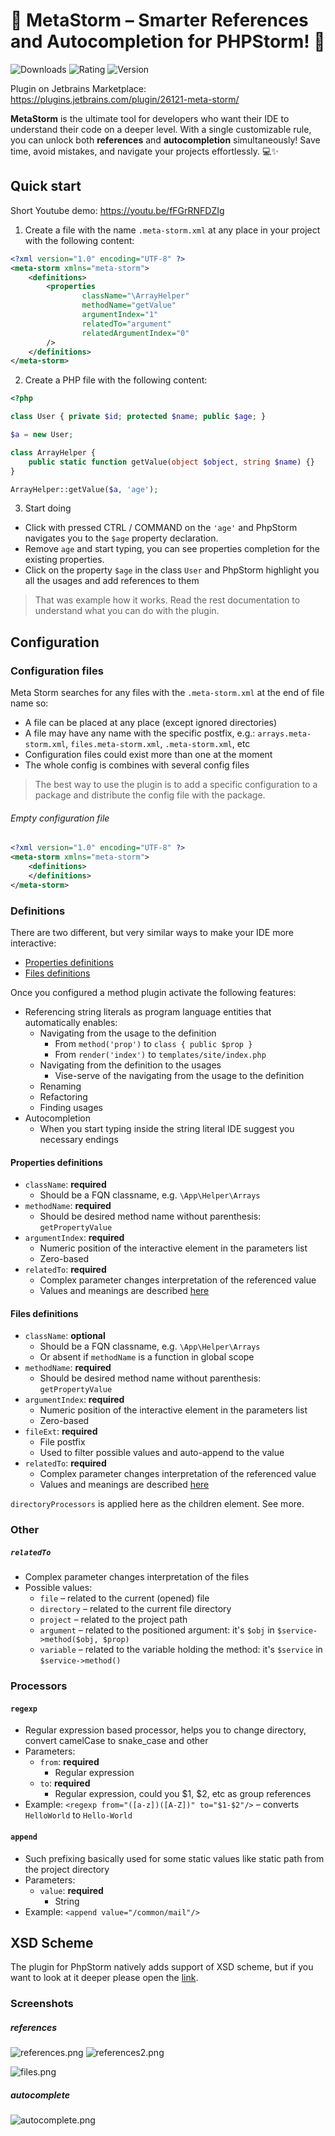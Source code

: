 # 🌟 **MetaStorm** – Smarter References and Autocompletion for PHPStorm! 🚀

![Downloads](https://img.shields.io/jetbrains/plugin/d/26121-meta-storm)
![Rating](https://img.shields.io/jetbrains/plugin/r/rating/26121-meta-storm)
![Version](https://img.shields.io/jetbrains/plugin/v/26121-meta-storm)

Plugin on Jetbrains Marketplace: https://plugins.jetbrains.com/plugin/26121-meta-storm/

**MetaStorm** is the ultimate tool for developers who want their IDE to understand their code on a deeper level. 
With a single customizable rule, you can unlock both **references** and **autocompletion** simultaneously! 
Save time, avoid mistakes, and navigate your projects effortlessly. 💻✨

## Quick start

Short Youtube demo: https://youtu.be/fFGrRNFDZIg

1. Create a file with the name `.meta-storm.xml` at any place in your project with the following content:
```xml
<?xml version="1.0" encoding="UTF-8" ?>
<meta-storm xmlns="meta-storm">
    <definitions>
        <properties
                className="\ArrayHelper"
                methodName="getValue"
                argumentIndex="1"
                relatedTo="argument"
                relatedArgumentIndex="0"
        />
    </definitions>
</meta-storm>
```

2. Create a PHP file with the following content:

```php
<?php

class User { private $id; protected $name; public $age; }

$a = new User;

class ArrayHelper {
    public static function getValue(object $object, string $name) {} 
}

ArrayHelper::getValue($a, 'age');

```

3. Start doing

- Click with pressed CTRL / COMMAND on the `'age'` and PhpStorm navigates you to the `$age` property declaration.
- Remove `age` and start typing, you can see properties completion for the existing properties.
- Click on the property `$age` in the class `User` and PhpStorm highlight you all the usages and add references to them

> That was example how it works. Read the rest documentation to understand what you can do with the plugin.

## Configuration

### Configuration files

Meta Storm searches for any files with the `.meta-storm.xml` at the end of file name so:
- A file can be placed at any place (except ignored directories)
- A file may have any name with the specific postfix, e.g.: `arrays.meta-storm.xml`, `files.meta-storm.xml`, `.meta-storm.xml`, etc
- Configuration files could exist more than one at the moment
- The whole config is combines with several config files

> The best way to use the plugin is to add a specific configuration to a package and distribute the config file with the package.

###### Empty configuration file
```xml
<?xml version="1.0" encoding="UTF-8" ?>
<meta-storm xmlns="meta-storm">
    <definitions>
    </definitions>
</meta-storm>
```


### Definitions

There are two different, but very similar ways to make your IDE more interactive:
- [Properties definitions](#properties-definitions)
- [Files definitions](#files-definitions)

Once you configured a method plugin activate the following features:
- Referencing string literals as program language entities that automatically enables:
  - Navigating from the usage to the definition
    - From `method('prop')`  to `class { public $prop }`
    - From `render('index')`  to `templates/site/index.php`
  - Navigating from the definition to the usages
      - Vise-serve of the navigating from the usage to the definition
  - Renaming
  - Refactoring
  - Finding usages
- Autocompletion
  - When you start typing inside the string literal IDE suggest you necessary endings

#### Properties definitions

- `className`: **required**
  - Should be a FQN classname, e.g. `\App\Helper\Arrays`
- `methodName`: **required**
  - Should be desired method name without parenthesis: `getPropertyValue`
- `argumentIndex`: **required**
  - Numeric position of the interactive element in the parameters list
  - Zero-based
- `relatedTo`: **required**
  - Complex parameter changes interpretation of the referenced value
  - Values and meanings are described [here](#relatedto)


#### Files definitions

- `className`: **optional**
  - Should be a FQN classname, e.g. `\App\Helper\Arrays`
  - Or absent if `methodName` is a function in global scope
- `methodName`: **required**
  - Should be desired method name without parenthesis: `getPropertyValue`
- `argumentIndex`: **required**
  - Numeric position of the interactive element in the parameters list
  - Zero-based
- `fileExt`: **required**
  - File postfix
  - Used to filter possible values and auto-append to the value
- `relatedTo`: **required**
  - Complex parameter changes interpretation of the referenced value
  - Values and meanings are described [here](#relatedto)

`directoryProcessors` is applied here as the children element. See more.

### Other

##### `relatedTo`
  - Complex parameter changes interpretation of the files
  - Possible values:
    - `file` – related to the current (opened) file
    - `directory` – related to the current file directory
    - `project` – related to the project path
    - `argument` – related to the positioned argument: it's `$obj` in `$service->method($obj, $prop)`
    - `variable` – related to the variable holding the method: it's `$service` in `$service->method()`


### Processors

#### `regexp`
  - Regular expression based processor, helps you to change directory, convert camelCase to snake_case and other
  - Parameters:
    - `from`: **required** 
      - Regular expression
    - `to`: **required**
      - Regular expression, could you $1, $2, etc as group references
  - Example: `<regexp from="([a-z])([A-Z])" to="$1-$2"/>` – converts `HelloWorld` to `Hello-World`

#### `append`
  - Such prefixing basically used for some static values like static path from the project directory
  - Parameters:
    - `value`: **required** 
      - String
  - Example: `<append value="/common/mail"/>`

## XSD Scheme

The plugin for PhpStorm natively adds support of XSD scheme, but if you want to look at it deeper please open the [link](docs/config-scheme.xsd).

### Screenshots

##### references
![references.png](docs/images/references.png)
![references2.png](docs/images/references2.png)

![files.png](docs/images/files.png)

##### autocomplete
![autocomplete.png](docs/images/autocomplete.png)

